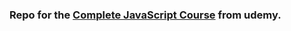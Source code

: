 ### Repo for the [Complete JavaScript Course](https://www.udemy.com/the-complete-javascript-course/learn/lecture/5885194#announcements) from udemy.
